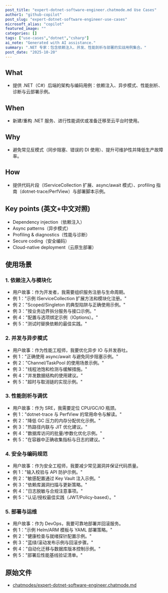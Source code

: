 ```yaml
---
post_title: "expert-dotnet-software-engineer.chatmode.md Use Cases"
author1: "github-copilot"
post_slug: "expert-dotnet-software-engineer-use-cases"
microsoft_alias: "copilot"
featured_image: ""
categories: []
tags: ["use-cases","dotnet","csharp"]
ai_note: "Generated with AI assistance."
summary: ".NET 专家：包含依赖注入、并发、性能剖析与部署的实战用例集合。"
post_date: "2025-10-20"
---
```


<!-- markdownlint-disable MD041 -->

## What

- 提供 .NET（C#）后端的架构与编码用例：依赖注入、异步模式、性能剖析、诊断与云部署示例。

## When

- 新建/重构 .NET 服务、进行性能调优或准备迁移至云平台时使用。

## Why

- 避免常见反模式（同步阻塞、错误的 DI 使用）、提升可维护性并降低生产故障率。

## How

- 提供代码片段（IServiceCollection 扩展、async/await 模式）、profiling 指南（dotnet-trace/PerfView）与部署脚本示例。

## Key points (英文+中文对照)

- Dependency injection（依赖注入）
- Async patterns（异步模式）
- Profiling & diagnostics（性能与诊断）
- Secure coding（安全编码）
- Cloud-native deployment（云原生部署）

## 使用场景

### 1. 依赖注入与模块化

- 用户故事：作为开发者，我需要组织服务注册与生命周期。
- 例 1："示例 IServiceCollection 扩展方法和模块化注册。"
- 例 2："Scoped/Singleton 的典型陷阱与正确使用示例。"
- 例 3："按业务边界拆分服务与接口示例。"
- 例 4："配置与选项绑定示例（IOptions）。"
- 例 5："测试时替换依赖的最佳实践。"

### 2. 并发与异步模式

- 用户故事：作为性能工程师，我要优化异步 IO 与并发吞吐。
- 例 1："正确使用 async/await 与避免同步阻塞示例。"
- 例 2："Channel/TaskPool 的使用场景示例。"
- 例 3："线程池饱和检测与缓解措施。"
- 例 4："并发数据结构的使用建议。"
- 例 5："超时与取消链的实现示例。"

### 3. 性能剖析与调优

- 用户故事：作为 SRE，我需要定位 CPU/GC/IO 瓶颈。
- 例 1："dotnet-trace 与 PerfView 的常用命令与解读。"
- 例 2："降低 GC 压力的内存分配优化示例。"
- 例 3："热路径内联与 JIT 优化建议。"
- 例 4："数据库访问的批量/参数化优化示例。"
- 例 5："在容器中正确收集指标与日志的建议。"

### 4. 安全与编码规范

- 用户故事：作为安全工程师，我要减少常见漏洞并保证代码质量。
- 例 1："输入校验与 API 防护示例。"
- 例 2："敏感配置通过 Key Vault 注入示例。"
- 例 3："依赖库漏洞扫描与更新策略。"
- 例 4："日志脱敏与合规注意事项。"
- 例 5："认证/授权最佳实践（JWT/Policy-based）。"

### 5. 部署与运维

- 用户故事：作为 DevOps，我要可靠地部署并回滚服务。
- 例 1："示例 Helm/ARM 模板与 YAML 部署策略。"
- 例 2："健康检查与就绪探针配置示例。"
- 例 3："蓝绿/滚动发布示例与回滚步骤。"
- 例 4："自动化迁移与数据库版本控制示例。"
- 例 5："部署后性能基线验证清单。"

## 原始文件

- [chatmodes/expert-dotnet-software-engineer.chatmode.md](../../../chatmodes/expert-dotnet-software-engineer.chatmode.md)
